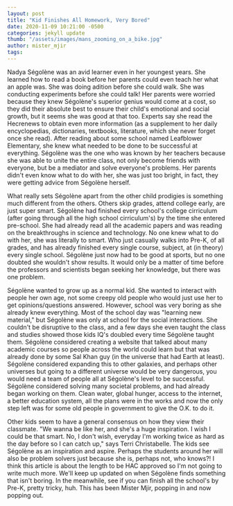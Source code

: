 ```yaml
---
layout: post
title: "Kid Finishes All Homework, Very Bored"
date: 2020-11-09 10:21:00 -0500
categories: jekyll update
thumb: "/assets/images/mans_zooming_on_a_bike.jpg"
author: mister_mjir
tags:
---
```


Nadya Ségolène was an avid learner even in her youngest years. She learned how to read a book before her parents could even teach her what an apple was. She was doing
adition before she could walk. She was conducting experiments before she could talk! Her parents were worried because they knew Ségolène's superior genius would come
at a cost, so they did their absolute best to ensure their child's emotional and social growth, but it seems she was good at that too. Experts say she read the
Hecrenews to obtain even more information (as a supplement to her daily encyclopedias, dictionaries, textbooks, literature, which she never forget once she read).
After reading about some school named Leafblower Elementary, she knew what needed to be done to be successful at everything. Ségolène was the one who was known by her
teachers because she was able to unite the entire class, not only become friends with everyone, but be a mediator and solve everyone's problems. Her parents didn't
even know what to do with her, she was just too bright, in fact, they were getting advice from Ségolène herself.

What really sets Ségolène apart from the other child prodigies is something much different from the others. Others skip grades, attend college early, are just super
smart. Ségolène had finished every school's college cirriculum (after going through all the high school cirriculum's) by the time she entered pre-school. She had
already read all the academic papers and was reading on the breakthroughs in science and technology. No one knew what to do with her, she was literally to smart. Who
just casually walks into Pre-K, of all grades, and has already finished every single course, subject, at (in theory) every single school. Ségolène just now had to be
good at sports, but no one doubted she wouldn't show results. It would only be a matter of time before the professors and scientists began seeking her knowledge, but
there was one problem.

Ségolène wanted to grow up as a normal kid. She wanted to interact with people her own age, not some creepy old people who would just use her to get opinions/questions
answered. However, school was very boring as she already knew everything. Most of the school day was "learning new material," but Ségolène was only at school for the
social interactions. She couldn't be disruptive to the class, and a few days she even taught the class and studies showed those kids IQ's doubled every time Ségolène
taught them. Ségolène considered creating a website that talked about many academic courses so people across the world could learn but that was already done by some
Sal Khan guy (in the universe that had Earth at least). Ségolène considered expanding this to other galaxies, and perhaps other universes but going to a different
universe would be very dangerous, you would need a team of people all at Ségolène's level to be successful. Ségolène considered solving many societal problems, and
had already began working on them. Clean water, global hunger, access to the internet, a better education system, all the plans were in the works and now the only
step left was for some old people in government to give the O.K. to do it.

Other kids seem to have a general consensus on how they view their classmate. "We wanna be like her, and she's a huge inspiration. I wish I could be that smart. No, I
don't wish, everyday I'm working twice as hard as the day before so I can catch up," says  Terri Christabelle. The kids see Ségolène as an inspiration and aspire.
Perhaps the students around her will also be problem solvers just because she is, perhaps not, who knows?! I think this article is about the length to be HAC
approved so I'm not going to write much more. We'll keep up updated on when Ségolène finds something that isn't boring. In the meanwhile, see if you can
finish all the school's by Pre-K, pretty tricky, huh. This has been Mister Mjir, popping in and now popping out.
